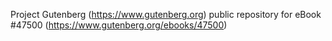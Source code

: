 Project Gutenberg (https://www.gutenberg.org) public repository for eBook #47500 (https://www.gutenberg.org/ebooks/47500)

